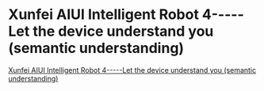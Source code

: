 # Xunfei AIUI Intelligent Robot 4-----Let the device understand you (semantic understanding)
[Xunfei AIUI Intelligent Robot 4-----Let the device understand you (semantic understanding)](https://aiwithcloud.com/2022/09/16/xunfei_aiui_intelligent_robot_4_____let_the_device_understand_you_semantic_understanding/)
